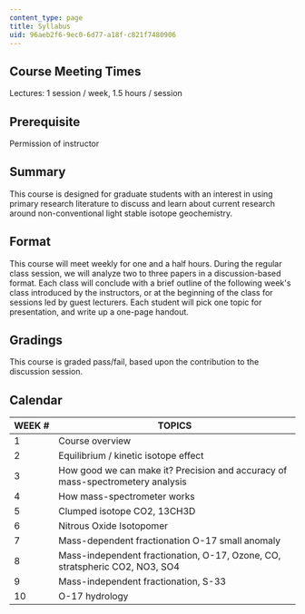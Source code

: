 ```yaml
---
content_type: page
title: Syllabus
uid: 96aeb2f6-9ec0-6d77-a18f-c821f7480906
---
```


Course Meeting Times
--------------------

Lectures: 1 session / week, 1.5 hours / session

Prerequisite
------------

Permission of instructor

Summary
-------

This course is designed for graduate students with an interest in using primary research literature to discuss and learn about current research around non-conventional light stable isotope geochemistry.

Format
------

This course will meet weekly for one and a half hours. During the regular class session, we will analyze two to three papers in a discussion-based format. Each class will conclude with a brief outline of the following week's class introduced by the instructors, or at the beginning of the class for sessions led by guest lecturers. Each student will pick one topic for presentation, and write up a one-page handout.

Gradings
--------

This course is graded pass/fail, based upon the contribution to the discussion session.

Calendar
--------

| WEEK # | TOPICS |
| --- | --- |
| 1 | Course overview |
| 2 | Equilibrium / kinetic isotope effect |
| 3 | How good we can make it? Precision and accuracy of mass-spectrometery analysis |
| 4 | How mass-spectrometer works |
| 5 | Clumped isotope CO2, 13CH3D |
| 6 | Nitrous Oxide Isotopomer |
| 7 | Mass-dependent fractionation O-17 small anomaly |
| 8 | Mass-independent fractionation, O-17, Ozone, CO, stratspheric CO2, NO3, SO4 |
| 9 | Mass-independent fractionation, S-33 |
| 10 | O-17 hydrology
